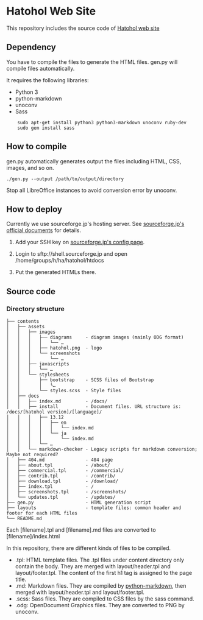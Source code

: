 Hatohol Web Site
=================
This repository includes the source code of [Hatohol web site](http://www.hatohol.org)

Dependency
-----------
You have to compile the files to generate the HTML files.
gen.py will compile files automatically.

It requires the following libraries:

- Python 3
- python-markdown
- unoconv
- Sass

```shell
    sudo apt-get install python3 python3-markdown unoconv ruby-dev
    sudo gem install sass
```

How to compile
---------------
gen.py automatically generates output the files including HTML, CSS, images, and so on.

    ./gen.py --output /path/to/output/directory

Stop all LibreOffice instances to avoid conversion error by unoconv.

How to deploy
--------------
Currently we use sourceforge.jp's hosting server. See [sourceforge.jp's official documents](http://sourceforge.jp/docs/FrontPage#h2-Web.E3.82.B5.E3.82.A4.E3.83.88.E3.81.AE.E3.83.9B.E3.82.B9.E3.83.86.E3.82.A3.E3.83.B3.E3.82.B0.E3.81.AB.E9.96.A2.E3.81.99.E3.82.8B.E6.96.87.E6.9B.B8) for details.

1. Add your SSH key on [sourceforge.jp's config page](https://sourceforge.jp/account/editsshkeys.php).

2. Login to sftp://shell.sourceforge.jp and open /home/groups/h/ha/hatohol/htdocs

3. Put the generated HTMLs there.

Source code
---------------

### Directory structure
    ├── contents
    │   ├── assets
    │   │   ├── images
    │   │   │   ├── diagrams     - diagram images (mainly ODG format)
    │   │   │   │   └── …
    │   │   │   ├── hatohol.png  - logo
    │   │   │   └── screenshots
    │   │   │       └── …
    │   │   ├── javascripts
    │   │   │   └── …
    │   │   └── stylesheets
    │   │       ├── bootstrap    - SCSS files of Bootstrap
    │   │       │   └…
    │   │       └── styles.scss  - Style files
    │   ├── docs
    │   │   ├── index.md         - /docs/
    │   │   ├── install          - Document files. URL structure is: /docs/[hatohol version]/[language]/
    │   │   │   ├── 13.12
    │   │   │   │   ├── en
    │   │   │   │   │   └── index.md
    │   │   │   │   └── ja
    │   │   │   │       └── index.md
    │   │   │   └── …
    │   │   └── markdown-checker - Legacy scripts for markdown conversion; Maybe not required?
    │   ├── 404.md               - 404 page
    │   ├── about.tpl            - /about/
    │   ├── commercial.tpl       - /commercial/
    │   ├── contrib.tpl          - /contrib/
    │   ├── download.tpl         - /download/
    │   ├── index.tpl            - /
    │   ├── screenshots.tpl      - /screenshots/
    │   └── updates.tpl          - /updates/
    ├── gen.py                   - HTML generation script
    ├── layouts                  - template files: common header and footer for each HTML files
    └── README.md

Each [filename].tpl and [filename].md files are converted to [filename]/index.html

In this repository, there are different kinds of files to be compiled.
- .tpl: HTML template files. The .tpl files under content directory only contain the body. They are merged with layout/header.tpl and layout/footer.tpl. The content of the first h1 tag is assigned to the page title.
- .md: Markdown files. They are compiled by [python-markdown](https://pypi.python.org/pypi/Markdown), then merged with layout/header.tpl and layout/footer.tpl.
- .scss: Sass files. They are compiled to CSS files by the sass command.
- .odg: OpenDocument Graphics files. They are converted to PNG by unoconv.

